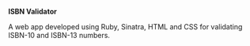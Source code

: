 **ISBN Validator**

A web app developed using Ruby, Sinatra, HTML and CSS for validating ISBN-10 and ISBN-13 numbers.